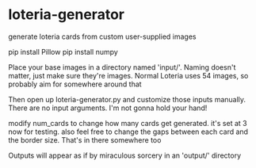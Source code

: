 # loteria-generator
generate loteria cards from custom user-supplied images

pip install Pillow
pip install numpy

Place your base images in a directory named 'input/'. Naming doesn't matter, just make sure they're images. Normal Loteria uses 54 images, so probably aim for somewhere around that

Then open up loteria-generator.py and customize those inputs manually. There are no input arguments. I'm not gonna hold your hand!

modify num_cards to change how many cards get generated. it's set at 3 now for testing. also feel free to change the gaps between each card and the border size. That's in there somewhere too


Outputs will appear as if by miraculous sorcery in an 'output/' directory
